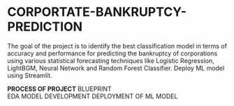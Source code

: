 # CORPORTATE-BANKRUPTCY-PREDICTION
The goal of the project is to identify the best classification model in terms of accuracy and performance for predicting the bankruptcy of corporations using various statistical forecasting techniques like Logistic Regression, LightBGM, Neural Network and Random Forest Classifier. Deploy ML model using Streamlit.

**PROCESS OF PROJECT**
BLUEPRINT                                                                                                                                                             
EDA
MODEL DEVELOPMENT
DEPLOYMENT OF ML MODEL
